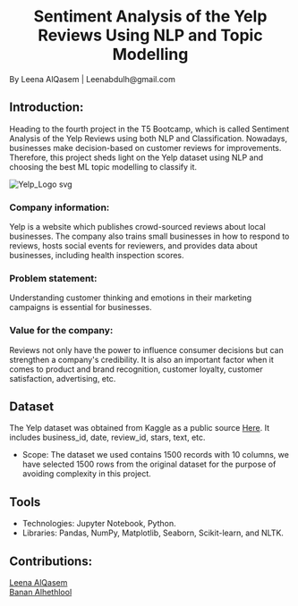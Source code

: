 <h1 align="center">Sentiment Analysis of the Yelp Reviews Using NLP and Topic Modelling</h1>
By Leena AlQasem | Leenabdulh@gmail.com 


## Introduction:
Heading to the fourth project in the T5 Bootcamp, which is called Sentiment Analysis of the Yelp Reviews using both NLP and Classification. Nowadays, businesses make decision-based on customer reviews for improvements. Therefore, this project sheds light on the Yelp dataset using NLP and choosing the best ML topic modelling to classify it.

![Yelp_Logo svg](https://user-images.githubusercontent.com/57495692/142263118-d159726d-9461-4e20-a3bc-951a6b4022a6.png)


### Company information:
Yelp is a website which publishes crowd-sourced reviews about local businesses. The company also trains small businesses in how to respond to reviews, hosts social events for reviewers, and provides data about businesses, including health inspection scores.

### Problem statement: 
Understanding customer thinking and emotions in their marketing campaigns is essential for businesses.

### Value for the company: 
Reviews not only have the power to influence consumer decisions but can strengthen a company's credibility. It is also an important factor when it comes to product and brand recognition, customer loyalty, customer satisfaction, advertising, etc.


## Dataset
The Yelp dataset was obtained from Kaggle as a public source [Here](https://www.kaggle.com/yelp-dataset/yelp-dataset). It includes business_id, date, review_id, stars, text, etc.
  - Scope: The dataset we used contains 1500 records with 10 columns, we have selected 1500 rows from the original dataset for the purpose of avoiding complexity in this project.


## Tools
- Technologies: Jupyter Notebook, Python.
- Libraries: Pandas, NumPy, Matplotlib, Seaborn, Scikit-learn, and NLTK.

## Contributions:

[Leena AlQasem](https://github.com/LeenaAAlQasem) <br>
[Banan Alhethlool](https://github.com/BananAlhethlool)
